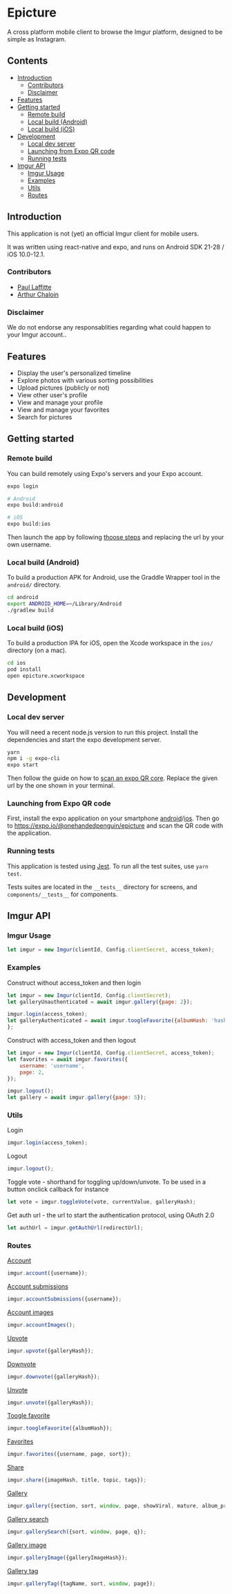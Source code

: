 # Epicture

A cross platform mobile client to browse the Imgur platform, designed to be simple as Instagram.

## Contents
- [Introduction](#introduction)
    - [Contributors](#contributors)
    - [Disclaimer](#disclaimer)
- [Features](#features)
- [Getting started](#getting-started)
    - [Remote build](#remote-build)
    - [Local build (Android)](#local-build-android)
    - [Local build (iOS)](#local-build-ios)
- [Development](#development)
    - [Local dev server](#local-dev-server)
    - [Launching from Expo QR code](#launching-from-expo-qr-code)
    - [Running tests](#running-tests)
- [Imgur API](#imgur-api)
    - [Imgur Usage](#imgur-usage)
    - [Examples](#examples)
    - [Utils](#utils)
    - [Routes](#routes)

## Introduction

This application is not (yet) an official Imgur client for mobile users.

It was written using react-native and expo, and runs on Android SDK 21-28 / iOS 10.0-12.1.

### Contributors

* [Paul Laffitte](https://github.com/paullaffitte)
* [Arthur Chaloin](https://github.com/arthurchaloin)

### Disclaimer

We do not endorse any responsablities regarding what could happen to your Imgur account..

## Features

* Display the user's personalized timeline
* Explore photos with various sorting possibilities
* Upload pictures (publicly or not)
* View other user's profile
* View and manage your profile
* View and manage your favorites
* Search for pictures

## Getting started

### Remote build

You can build remotely using Expo's servers and your Expo account.

```bash
expo login

# Android
expo build:android

# iOS
expo build:ios
```

Then launch the app by following [thoose steps](#launching-from-Expo-qr-code) and replacing the url by your own username.

### Local build (Android)

To build a production APK for Android, use the Graddle Wrapper tool in the `android/` directory.

```bash
cd android
export ANDROID_HOME=~/Library/Android
./gradlew build
```

### Local build (iOS)

To build a production IPA for iOS, open the Xcode workspace in the `ios/` directory (on a mac).

```bash
cd ios
pod install
open epicture.xcworkspace
```

## Development

### Local dev server

You will need a recent node.js version to run this project. Install the dependencies and start the expo development server.

```bash
yarn
npm i -g expo-cli
expo start
```

Then follow the guide on how to [scan an expo QR core](#launching-from-Expo-qr-code). Replace the given url by the one shown in your terminal.

### Launching from Expo QR code

First, install the expo application on your smartphone [android](https://play.google.com/store/apps/details?id=host.exp.exponent)/[ios](https://itunes.apple.com/app/apple-store/id982107779).
Then go to https://expo.io/@onehandedpenguin/epicture and scan the QR code with the application.

### Running tests

This application is tested using [Jest](https://jestjs.io). To run all the test suites, use `yarn test`.

Tests suites are located in the `__tests__` directory for screens, and `components/__tests__` for components.

## Imgur API
### Imgur Usage
``` js
let imgur = new Imgur(clientId, Config.clientSecret, access_token);
```

### Examples
Construct without access_token and then login
``` js
let imgur = new Imgur(clientId, Config.clientSecret);
let galleryUnauthenticated = await imgur.gallery({page: 2});

imgur.login(access_token);
let galleryAuthenticated = await imgur.toogleFavorite({albumHash: 'hash'});
};
```

Construct with access_token and then logout
``` js
let imgur = new Imgur(clientId, Config.clientSecret, access_token);
let favorites = await imgur.favorites({
    username: 'username',
    page: 2,
});

imgur.logout();
let gallery = await imgur.gallery({page: 5});
```

### Utils
Login
``` js
imgur.login(access_token);
```
Logout
``` js
imgur.logout();
```
Toggle vote - shorthand for toggling up/down/unvote. To be used in a button onclick callback for instance
``` js
let vote = imgur.toggleVote(vote, currentValue, galleryHash);
```
Get auth url - the url to start the authentication protocol, using OAuth 2.0
``` js
let authUrl = imgur.getAuthUrl(redirectUrl);
```

### Routes
[Account](https://apidocs.imgur.com/#c94c8719-fe68-4854-b96d-70735dd8b2bc)
``` js
imgur.account({username});
```
[Account submissions](https://apidocs.imgur.com/#286367c1-bb24-4e74-bad9-d2c75b943b3c)
``` js
imgur.accountSubmissions({username});
```
[Account images](https://apidocs.imgur.com/#ee366f7c-69e6-46fd-bf26-e93303f64c84)
``` js
imgur.accountImages();
```
[Upvote](https://apidocs.imgur.com/#23e5f110-318a-4872-9888-1bb1f864b360)
``` js
imgur.upvote({galleryHash});
```
[Downvote](https://apidocs.imgur.com/#23e5f110-318a-4872-9888-1bb1f864b360)
``` js
imgur.downvote({galleryHash});
```
[Unvote](https://apidocs.imgur.com/#23e5f110-318a-4872-9888-1bb1f864b360)
``` js
imgur.unvote({galleryHash});
```
[Toogle favorite](https://apidocs.imgur.com/#31c72664-59c1-426f-98d7-ac7ad6547cc2)
``` js
imgur.toogleFavorite({albumHash});
```
[Favorites](https://apidocs.imgur.com/#a432a8e6-2ece-4544-bc7a-2999eb586f06)
``` js
imgur.favorites({username, page, sort});
```
[Share](https://apidocs.imgur.com/#39729532-1f9f-4b56-ba26-f4ef8d757ef1)
``` js
imgur.share({imageHash, title, topic, tags});
```
[Gallery](https://apidocs.imgur.com/#eff60e84-5781-4c12-926a-208dc4c7cc94)
``` js
imgur.gallery({section, sort, window, page, showViral, mature, album_previews});
```
[Gallery search](https://apidocs.imgur.com/#3c981acf-47aa-488f-b068-269f65aee3ce)
``` js
imgur.gallerySearch({sort, window, page, q});
```
[Gallery image](https://apidocs.imgur.com/#6b97ac3f-0fbc-43d9-bb8e-47321ee6dc46)
``` js
imgur.galleryImage({galleryImageHash});
```
[Gallery tag](https://apidocs.imgur.com/#0f89160b-8bb3-40c5-b17b-a02cc8a2f73d)
``` js
imgur.galleryTag({tagName, sort, window, page});
```

